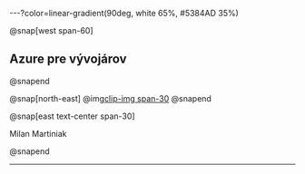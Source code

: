 ---?color=linear-gradient(90deg, white 65%, #5384AD 35%)

@snap[west span-60]
## Azure pre vývojárov
@snapend

@snap[north-east]
@img[clip-img span-30](AzureForDevelopers/assets/img/avatar.jpg)
@snapend

@snap[east text-center span-30]

Milan Martiniak

@snapend

---
